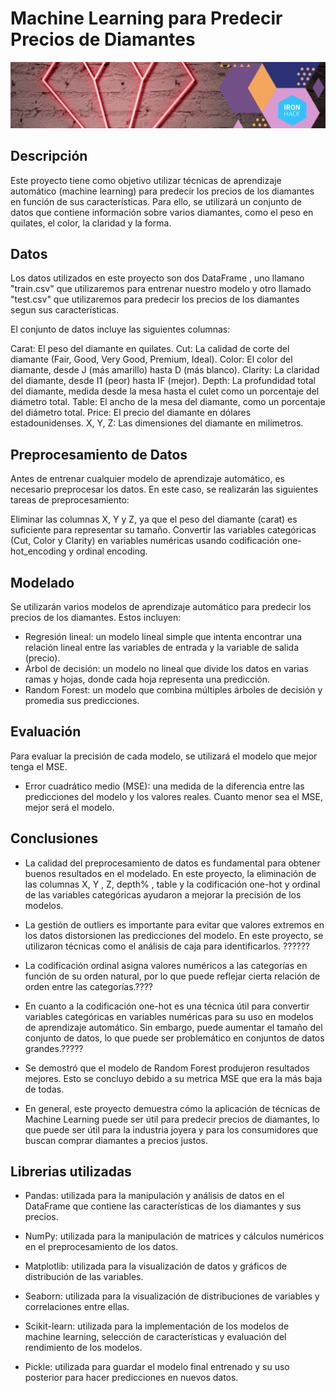 # Machine Learning para Predecir Precios de Diamantes

![portada](https://github.com/Ironhack-Data-Madrid-Enero-2021/W7-Kaggle_competition/blob/main/images/PORTADA.jpg)

## Descripción

Este proyecto tiene como objetivo utilizar técnicas de aprendizaje automático (machine learning) para predecir los precios de los diamantes en función de sus características. Para ello, se utilizará un conjunto de datos que contiene información sobre varios diamantes, como el peso en quilates, el color, la claridad y la forma.

## Datos 
Los datos utilizados en este proyecto son dos DataFrame , uno llamano "train.csv" que utilizaremos para entrenar nuestro modelo y otro llamado "test.csv" que utilizaremos para predecir los precios de los diamantes segun sus características.

El conjunto de datos incluye las siguientes columnas:

Carat: El peso del diamante en quilates.
Cut: La calidad de corte del diamante (Fair, Good, Very Good, Premium, Ideal).
Color: El color del diamante, desde J (más amarillo) hasta D (más blanco).
Clarity: La claridad del diamante, desde I1 (peor) hasta IF (mejor).
Depth: La profundidad total del diamante, medida desde la mesa hasta el culet como un porcentaje del diámetro total.
Table: El ancho de la mesa del diamante, como un porcentaje del diámetro total.
Price: El precio del diamante en dólares estadounidenses.
X, Y, Z: Las dimensiones del diamante en milímetros.

## Preprocesamiento de Datos
Antes de entrenar cualquier modelo de aprendizaje automático, es necesario preprocesar los datos. En este caso, se realizarán las siguientes tareas de preprocesamiento:

Eliminar las columnas X, Y y Z, ya que el peso del diamante (carat) es suficiente para representar su tamaño.
Convertir las variables categóricas (Cut, Color y Clarity) en variables numéricas usando codificación one-hot_encoding y ordinal encoding.


## Modelado 

Se utilizarán varios modelos de aprendizaje automático para predecir los precios de los diamantes. Estos incluyen:

- Regresión lineal: un modelo lineal simple que intenta encontrar una relación lineal entre las variables de entrada y la variable de salida (precio).
- Árbol de decisión: un modelo no lineal que divide los datos en varias ramas y hojas, donde cada hoja representa una predicción.
- Random Forest: un modelo que combina múltiples árboles de decisión y promedia sus predicciones.

## Evaluación 
Para evaluar la precisión de cada modelo, se utilizará el modelo que mejor tenga el MSE.

- Error cuadrático medio (MSE): una medida de la diferencia entre las predicciones del modelo y los valores reales. Cuanto menor sea el MSE, mejor será el modelo.

## Conclusiones

- La calidad del preprocesamiento de datos es fundamental para obtener buenos resultados en el modelado. En este proyecto, la eliminación de las columnas X, Y , Z, depth% , table  y la codificación one-hot y ordinal de las variables categóricas ayudaron a mejorar la precisión de los modelos.

- La gestión de outliers es importante para evitar que valores extremos en los datos distorsionen las predicciones del modelo. En este proyecto, se utilizaron técnicas como el análisis de caja para identificarlos. ??????

- La codificación ordinal asigna valores numéricos a las categorías en función de su orden natural, por lo que puede reflejar cierta relación de orden entre las categorías.????

- En cuanto a la codificación one-hot es una técnica útil para convertir variables categóricas en variables numéricas para su uso en modelos de aprendizaje automático. Sin embargo, puede aumentar el tamaño del conjunto de datos, lo que puede ser problemático en conjuntos de datos grandes.?????

- Se demostró que el modelo de Random Forest produjeron resultados mejores. Esto se concluyo debido a su metrica MSE que era la más baja de todas. 

- En general, este proyecto demuestra cómo la aplicación de técnicas de Machine Learning puede ser útil para predecir precios de diamantes, lo que puede ser útil para la industria joyera y para los consumidores que buscan comprar diamantes a precios justos.

## Librerias utilizadas 

- Pandas: utilizada para la manipulación y análisis de datos en el DataFrame que contiene las características de los diamantes y sus precios.

- NumPy: utilizada para la manipulación de matrices y cálculos numéricos en el preprocesamiento de los datos.

- Matplotlib: utilizada para la visualización de datos y gráficos de distribución de las variables.

- Seaborn: utilizada para la visualización de distribuciones de variables y correlaciones entre ellas.

- Scikit-learn: utilizada para la implementación de los modelos de machine learning, selección de características y evaluación del rendimiento de los modelos.

- Pickle: utilizada para guardar el modelo final entrenado y su uso posterior para hacer predicciones en nuevos datos.